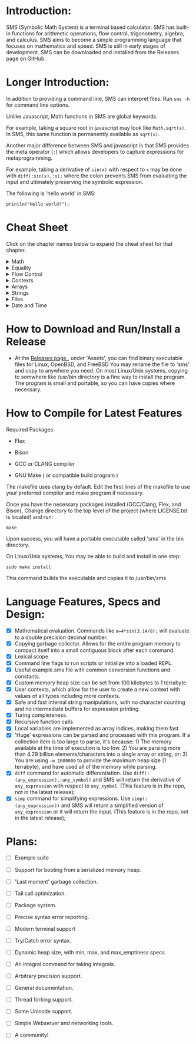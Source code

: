 # Introduction:
SMS (Symbolic Math System) is a terminal based calculator. SMS has built-in functions for arithmetic operations, flow control, trigonometry, algebra, and calculus. SMS aims to become a simple programming language that focuses on mathematics and speed. SMS is still in early stages of development. SMS can be downloaded and installed from the Releases page on GitHub. 

# Longer Introduction:

In addition to providing a command line, SMS can interpret files.
Run `sms -h` for command line options.

Unlike Javascript, Math functions in SMS are global keywords.

For example, taking a square root in javascript may look like `Math.sqrt(x)`. In SMS, this same function is permanently available as  `sqrt(x)`.

Another major difference between SMS and javascript is that SMS provides the meta operator (`:`) which allows developers to capture expressions for metaprogramming.

For example, taking a derivative of `sin(x)` with respect to `x` may be done with `diff(:sin(x),:x);` where the colon prevents SMS from evaluating the input and ultimately preserving the symbolic expression.

The following is 'hello world' in SMS:

`println("Hello world!");`

# Cheat Sheet

Click on the chapter names below to expand the cheat sheet for that chapter.

<details>
  <summary>Math</summary>
  
    1. a + b ; // add two numbers
    
    2. +( a, b, c) ; // 2 or more numbers can be added with prefix notation.
    
    3. a * b ; // mulitply two numbers;
    
    4. *( a, b, ..); // multiply 2 or more numbers
    
    5. a - b ; // subtract two numbers;
    
    6. -(a,b...) ; //substract remaining numbers from the first
    
    7. a / b ; //divide a by b
    
    8. /(a,b,...) //divide a by b, then divide by remaining numbers
    
    9. a ^ b; // raise a to the power of b
    
    9. sin(x); cos(x); tan(x); // trig functions
    
    10. sinh(x); cosh(x); tanh(x); // hyperbolic trig functions
    
    11. sec(x); csc(x); cot(x); // inverse trig funtions
    
    12. sech(x); csch(x); coth(x); // inverse hyperbolic trig functions
    
    13. abs(x); //return the absolute value of x
    
    14. exp(x); //Euler's number, raised to the power of x
    
    15. ln(x); //natural log of x
    
    16. sqrt(x); //square root of x
    
    17. diff(:sin(x),:x); //return the derivative of sin(x) with respect to x
   
   18. simp(:expr); // attempt to simplify the given expression.
   
  
</details>


<details>
  <summary>Equality</summary>
  
    1. a == b // returns true if a is the same value as b, else, returns false.
  
    2. a > b // returns true if a is more than b, else, returns false
    
    3. a < b // returns true if a is less than b, else ,returns false
    
    3. a >= b // returns true if a is more than or equal to b, else ,returns false
    
    4. a <= b // returns true if a is less than or equal to b, else ,returns false
    
</details>

<details>
  <summary>Flow Control</summary>
  
    1. twice = (x) => 2 * x; // make a function that doubles numbers. 
    
    2. quad = (x,a,b,c) => a*x^2+b*x+c; //a quadratic function in x
    
    2. ( command1 ; command2 ; ... ) // this unites multiple commands into 1 command. Does not make a new scope.
        
    3. if(condition, command); // execute command if true, else return false
  
    4. if(condition, command1, command2); // if condition evaluates to true, executes command1, else executes command2
  
    5. while(condition , statement) // continually repeat statement until condition is false
  
    6. map( function, expression ) // return a new array where each element is the result of applying function to the correlating element of the given expression.
  
    7. not( boolean ) // if boolean is false, returns true, otherwise, returns false.
    
    8. exit(n); // quit SMS and return this integer to the OS as the command return value
    
</details>
<details>
  <summary>Contexts</summary>
  
    1. let var = value ;  // creates a new variable in the current context with the given value.
  
    2. rm var; // removes the variable from the current context.
  
    3. var = value; // searches for var in this context, then up the parent path, and if found, sets to value, else a new variable is created in the current context.
    
    4. context = { var1 = value1; var2 = value2 }; // builds a context with 2 variables and saves it under the variable 'context'
  
    5. context.var1; // retreive the value of a specific variable from the context
    
    6. parent(context); // return the parent scope of the provided context
</details>

<details>
  <summary>Arrays</summary>
  
    1. [ expr1, expr2 ] // create an array by evaluating expressions
    
    2. :[ expr1 , expr2 ] // create an array of unevaluated expressions
    
    3. array[ i ] // return the i'th  element of the array, where i=0 is the first element
    
    4. size( array ) // return the number of elements in the array
    
    5. size( expr ) // returns the number of arguments in the expression
    
</details>

<details>
  <summary>Strings</summary>
  
    1. let s = "example\nstring"; // s is now a string with a newline escape code (\n)
    
    2. str_find(s,to_find);       // returns the first location of to_find
    
    3. str_len(s);  // returns the length of string s
    
    4. str_escape(s); // converts any escape codes into their correlating character
    
    5. str_add(s1,s2); // returns a string that is the concatenation of s1 with s2 in order.
    
    6. str_part(s1,start,len) // returns a part of the string, starting at index start, and with length len.
    
    7. to_string(object0); // return the string representation of object0
    
    8. input(); // allow the user to enter a string of text, which becomes the return value
    
    9. print(s1); //print the string s1
    
    10. println(s1); //prnt the string s1 and go to the next line
    
    
</details>

<details>
  <summary>Files</summary>
  
    1. file_read("test.txt"); //reads test.txt , paths are relative to the working directory
    
    2. file_write(fname, content); // takes a string for the file name to write to, and a string for the content to write
    
    3. file_parse(fname); // Parses the file into a single object. Else , exits the program. (this will be fixed to return false)
    
</details>

<details>
  <summary>Date and Time</summary>
  
    1. date() // returns the date and time in the form of an array of 9 numbers, listed with their array index: 
    //0: seconds (0-60)
    //1: minutes (0-59)
    //2: hours (0-23)
    //3: Day of month (1-31)
    //4: months since January (0-11)
    //5: Years since 1900
    //6: Days since Sunday (0-6)
    //7: Days since January 1 (0-365)
    //8: Dayslights Savings flag (positive if daylight savings is in effect, 0 if not, negative if this is unknown)
  
    2. time() // returns an array with 2 values: the time since January 1, 1970 in microseconds, then milliseconds.
    
    3. date_str() // returns the date in a 24 character string, like: "Thu Apr  6 01:20:24 2023"
    
    4. sleep(n) // pause execution for n millseconds.
    
</details>



# How to Download and Run/Install a Release
- At the [ Releases page ](https://github.com/reginaldford/sms/releases)  , under 'Assets', you can find binary executable files for Linux, OpenBSD, and FreeBSD You may rename the file to 'sms' and copy to anywhere you need. On most Linux/Unix systems, copying to somwhere like /usr/bin directory is a fine way to install the program. The program is small and portable, so you can have copies where necessary.


# How to Compile for Latest Features
Required Packages:

- Flex

- Bison

- GCC or CLANG compiler

- GNU Make ( or compatible build program )

The makefile uses clang by default.
Edit the first lines of the makefile to use your preferred compiler and make program if necessary.

Once you have the necessary packages installed (GCC/Clang, Flex, and Bison),
Change directory to the top level of the project (where LICENSE.txt is located) and run:

`make`

Upon success, you will have a portable executable called 'sms' in the bin directory.

On Linux/Unix systems, You may be able to build and install in one step:

`sudo make install`

This command builds the executable and copies it to /usr/bin/sms


# Language Features, Specs and Design:
- [x] Mathematical evaluation. Commands like `a=4*sin(3.14/8);` will evaluate to a double precision decimal number.
- [x] Copying garbage collector. Allows for the entire program memory to compact itself into a small contiguous block after each command.
- [x] Lexical scope.
- [x] Command line flags to run scripts or initialize into a loaded REPL.
- [x] Useful example.sms file with common conversion functions and constants.
- [x] Custom memory heap size can be set from 100 kilobytes to 1 terrabyte.
- [x] User contexts, which allow for the user to create a new context with values of all types including more contexts.
- [x] Safe and fast internal string manipulations, with no character counting and no intermediate buffers for expression printing.
- [x] Turing completeness.
- [x] Recursive function calls.
- [x] Local variables are implemented as array indices, making them fast.
- [x] 'Huge' expressions can be parsed and processed with this program. If a collection item is too large to parse, it's because: 1) The memory available at the time of execution is too low. 2) You are parsing more than 4.29 billion elements/characters into a single array or string, or: 3) You are using `-m 1000000` to provide the maximum heap size (1 terrabyte), and have used all of the memory while parsing.
- [x] `diff` command for automatic differentiation. Use `diff(:(any_expression),:any_symbol)` and SMS will return the derivative of `any_expression` with respect to `any_symbol`. (This feature is in the repo, not in the latest release);
- [x] `simp` command for simplifying expressions. Use `simp(:(any_expression))` and SMS will return a simplified version of `any_expression` or it will return the input. (This feature is in the repo, not in the latest release);

# Plans:
- [ ] Example suite
- [ ] Support for booting from a serialized memory heap.
- [ ] 'Last moment' garbage collection.
- [ ] Tail call optimization.
- [ ] Package system.
- [ ] Precise syntax error reporting.
- [ ] Modern terminal support
- [ ] Try/Catch error syntax.
- [ ] Dynamic heap size, with min, max, and max_emptiness specs.
- [ ] An integral command for taking integrals.
- [ ] Arbitrary precision support.
- [ ] General documentation.
- [ ] Thread forking support.
- [ ] Some Unicode support.
- [ ] Simple Webserver and networking tools.
- [ ] A community!

